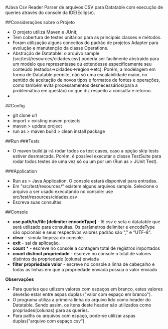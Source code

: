 #Java Csv Reader
Parser de arquivos CSV para Datatable com execução de queries através do console da IDE(Eclipse).


##Considerações sobre o Projeto
- O projeto utiliza Maven e JUnit;
- Tem cobertura de testes unitários para as principais classes e métodos.
- Foram utilização alguns conceitos do padrão de projetos Adapter para evolução e manutenção da classe Operations.
- Abstração de Datatable: o arquivo sample (src/test/resources/cidades.csv) poderia ser facilmente abstraído para um modelo que representasse ou extendesse específicamente seu conteúdo (estados->cidades->region->etc). Porém, a modelagem em forma de Datatable permite, não só uma escalabilidade maior, no sentido de aceitação de novos tipos e formatos de fontes e operações, como também evita processamentos desnecessários(para a problemática em questão) no que diz respeito a consulta e retorno.
- 


##Config
- git clone url 
- import > existing maven projects
- maven > update project
- run as > maven build > clean install package


##Run
###Tests
- O maven build já irá rodar todos os test cases, caso a opção skip tests estiver desmarcada. Porém, é possível executar a classe TestSuite para rodar todos testes de uma vez só ou um por um (Run as > JUnit Test).

###Application
- Run as > Java Application. O console estará disponível para entradas.
- Em "src/test/resources/" existem alguns arquivos sample. Selecione o arquivo a ser usado executando no console: use src/test/resources/cidades.csv
- Escreva suas consultas. 


##Console
- **use path/to/file [delimiter encodeType]** - lê csv e seta o datatable que será utilizado para consultas. Os parâmetros delimiter e encodeType são opcionais e seus respectivos valores padrão são "," e "UTF-8".
- **clear** - simula limpeza do console.
- **exit** - sai da aplicação.
- **count** * - escreve no console a contagem total de registros importados
- **count distinct propriedade** - escreve no console o total de valores distintos da propriedade (coluna) enviada 
- **filter propriedade valor** - escreve no console a linha de cabeçalho e todas as linhas em que a propriedade enviada possua o valor enviado 

**Observações**
- Para queries que utilzem valores com espaços em branco, estes valores deverão estar entre aspas duplas ("valor com espaço em branco").
- O programa utiliza a primeira linha do arquivo lido como header do Datatable. Sendo assim, os itens deste header são utilizados como propriades(colunas) para as queries.
- Para paths ou arquivos com espaço, pode-se utilizar aspas duplas("arquivo com espaço.csv")
